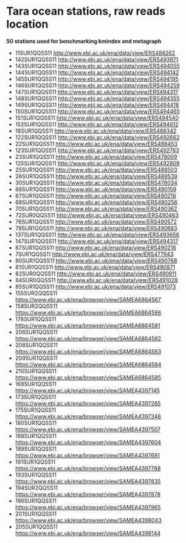 # Tara ocean stations, raw reads location

**50 stations used for benchmarking kmindex and metagraph**

- 11SUR1QQSS11 http://www.ebi.ac.uk/ena/data/view/ERS488262
- 142SUR1QQSS11 http://www.ebi.ac.uk/ena/data/view/ERS493971
- 143SUR1QQSS11 http://www.ebi.ac.uk/ena/data/view/ERS494055
- 144SUR1QQSS11 http://www.ebi.ac.uk/ena/data/view/ERS494142
- 145SUR1QQSS11 http://www.ebi.ac.uk/ena/data/view/ERS494195
- 146SUR1QQSS11 http://www.ebi.ac.uk/ena/data/view/ERS494259
- 147SUR1QQSS11 http://www.ebi.ac.uk/ena/data/view/ERS494317
- 148SUR1QQSS11 http://www.ebi.ac.uk/ena/data/view/ERS494355
- 149SUR1QQSS11 http://www.ebi.ac.uk/ena/data/view/ERS494418
- 150SUR1QQSS11 http://www.ebi.ac.uk/ena/data/view/ERS494465
- 151SUR1QQSS11 http://www.ebi.ac.uk/ena/data/view/ERS494540
- 152SUR1QQSS11 http://www.ebi.ac.uk/ena/data/view/ERS494612
- 18SUR1QQSS11 http://www.ebi.ac.uk/ena/data/view/ERS488342
- 122SUR1QQSS11 http://www.ebi.ac.uk/ena/data/view/ERS492662
- 22SUR1QQSS11 http://www.ebi.ac.uk/ena/data/view/ERS488453
- 123SUR1QQSS11 http://www.ebi.ac.uk/ena/data/view/ERS492763
- 23SUR1QQSS11 http://www.ebi.ac.uk/ena/data/view/ERS478009
- 125SUR1QQSS11 http://www.ebi.ac.uk/ena/data/view/ERS492909
- 25SUR1QQSS11 http://www.ebi.ac.uk/ena/data/view/ERS488503
- 26SUR1QQSS11 http://www.ebi.ac.uk/ena/data/view/ERS488539
- 30SUR1QQSS11 http://www.ebi.ac.uk/ena/data/view/ERS478034
- 66SUR1QQSS11 http://www.ebi.ac.uk/ena/data/view/ERS490159
- 67SUR1QQSS11 http://www.ebi.ac.uk/ena/data/view/ERS490216
- 68SUR1QQSS11 http://www.ebi.ac.uk/ena/data/view/ERS490256
- 70SUR1QQSS11 http://www.ebi.ac.uk/ena/data/view/ERS490362
- 72SUR0QQSS11 http://www.ebi.ac.uk/ena/data/view/ERS490463
- 76SUR1QQSS11 http://www.ebi.ac.uk/ena/data/view/ERS490572
- 78SUR1QQSS11 http://www.ebi.ac.uk/ena/data/view/ERS490683
- 137SUR1QQSS11 http://www.ebi.ac.uk/ena/data/view/ERS493656
- 147SUR1QQSS11 http://www.ebi.ac.uk/ena/data/view/ERS494317
- 67SUR1QQSS11 http://www.ebi.ac.uk/ena/data/view/ERS490216
- 7SUR1QQSS11 http://www.ebi.ac.uk/ena/data/view/ERS477943
- 80SUR1QQSS11 http://www.ebi.ac.uk/ena/data/view/ERS490768
- 81SUR1QQSS11 http://www.ebi.ac.uk/ena/data/view/ERS490871
- 82SUR0QQSS11 http://www.ebi.ac.uk/ena/data/view/ERS490911
- 84SUR0QQSS11 http://www.ebi.ac.uk/ena/data/view/ERS491028
- 85SUR1QQSS11 http://www.ebi.ac.uk/ena/data/view/ERS491073
- 155SUR2QQSS11 https://www.ebi.ac.uk/ena/browser/view/SAMEA6864587
- 158SUR2QQSS11 https://www.ebi.ac.uk/ena/browser/view/SAMEA6864586
- 178SUR1QQSS11 https://www.ebi.ac.uk/ena/browser/view/SAMEA6864581
- 206SUR1QQSS11 https://www.ebi.ac.uk/ena/browser/view/SAMEA6864582
- 208SUR1QQSS11 https://www.ebi.ac.uk/ena/browser/view/SAMEA6864583
- 209SUR1QQSS11 https://www.ebi.ac.uk/ena/browser/view/SAMEA6864584
- 210SUR1QQSS11 https://www.ebi.ac.uk/ena/browser/view/SAMEA6864585
- 168SUR1QQSS11 https://www.ebi.ac.uk/ena/browser/view/SAMEA4397145
- 173SUR1QQSS11 https://www.ebi.ac.uk/ena/browser/view/SAMEA4397265
- 175SUR1QQSS11 https://www.ebi.ac.uk/ena/browser/view/SAMEA4397348
- 180SUR1QQSS11 https://www.ebi.ac.uk/ena/browser/view/SAMEA4397507
- 188SUR1QQSS11 https://www.ebi.ac.uk/ena/browser/view/SAMEA4397604
- 189SUR1QQSS11 https://www.ebi.ac.uk/ena/browser/view/SAMEA4397691
- 191SUR1QQSS11 https://www.ebi.ac.uk/ena/browser/view/SAMEA4397788
- 193SUR1QQSS11 https://www.ebi.ac.uk/ena/browser/view/SAMEA4397835
- 194SUR2QQSS11 https://www.ebi.ac.uk/ena/browser/view/SAMEA4397878
- 196SUR1QQSS11 https://www.ebi.ac.uk/ena/browser/view/SAMEA4397965
- 201SUR1QQSS11 https://www.ebi.ac.uk/ena/browser/view/SAMEA4398043
- 205SUR1QQSS11 https://www.ebi.ac.uk/ena/browser/view/SAMEA4398144
